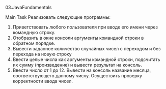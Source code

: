 03.JavaFundamentals

Main Task 
Реализовать следующие программы:
1. Приветствовать любого пользователя при вводе его имени через командную строку.
2. Отобразить в окне консоли аргументы командной строки в обратном порядке.
3. Вывести заданное количество случайных чисел с переходом и без перехода на новую строку
4. Ввести целые числа как аргументы командной строки, подсчитать их сумму (произведение) и вывести результат на консоль.
5. Ввести число от 1 до 12. Вывести на консоль название месяца, соответствующего данному числу. Осуществить проверку корректности ввода чисел.